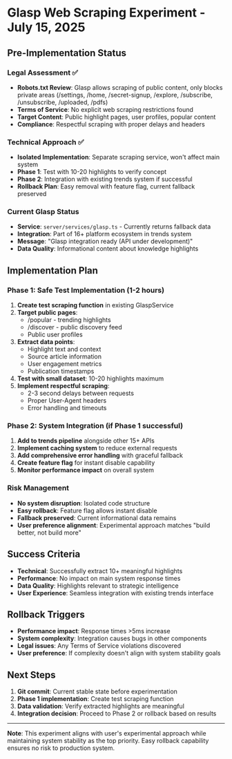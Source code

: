 # Glasp Web Scraping Experiment - July 15, 2025

## Pre-Implementation Status

### Legal Assessment ✅
- **Robots.txt Review**: Glasp allows scraping of public content, only blocks private areas (/settings, /home, /secret-signup, /explore, /subscribe, /unsubscribe, /uploaded, /pdfs)
- **Terms of Service**: No explicit web scraping restrictions found
- **Target Content**: Public highlight pages, user profiles, popular content
- **Compliance**: Respectful scraping with proper delays and headers

### Technical Approach ✅
- **Isolated Implementation**: Separate scraping service, won't affect main system
- **Phase 1**: Test with 10-20 highlights to verify concept
- **Phase 2**: Integration with existing trends system if successful
- **Rollback Plan**: Easy removal with feature flag, current fallback preserved

### Current Glasp Status
- **Service**: `server/services/glasp.ts` - Currently returns fallback data
- **Integration**: Part of 16+ platform ecosystem in trends system
- **Message**: "Glasp integration ready (API under development)"
- **Data Quality**: Informational content about knowledge highlights

## Implementation Plan

### Phase 1: Safe Test Implementation (1-2 hours)
1. **Create test scraping function** in existing GlaspService
2. **Target public pages**: 
   - /popular - trending highlights
   - /discover - public discovery feed
   - Public user profiles
3. **Extract data points**:
   - Highlight text and context
   - Source article information
   - User engagement metrics
   - Publication timestamps
4. **Test with small dataset**: 10-20 highlights maximum
5. **Implement respectful scraping**:
   - 2-3 second delays between requests
   - Proper User-Agent headers
   - Error handling and timeouts

### Phase 2: System Integration (if Phase 1 successful)
1. **Add to trends pipeline** alongside other 15+ APIs
2. **Implement caching system** to reduce external requests
3. **Add comprehensive error handling** with graceful fallback
4. **Create feature flag** for instant disable capability
5. **Monitor performance impact** on overall system

### Risk Management
- **No system disruption**: Isolated code structure
- **Easy rollback**: Feature flag allows instant disable
- **Fallback preserved**: Current informational data remains
- **User preference alignment**: Experimental approach matches "build better, not build more"

## Success Criteria
- **Technical**: Successfully extract 10+ meaningful highlights
- **Performance**: No impact on main system response times
- **Data Quality**: Highlights relevant to strategic intelligence
- **User Experience**: Seamless integration with existing trends interface

## Rollback Triggers
- **Performance impact**: Response times >5ms increase
- **System complexity**: Integration causes bugs in other components
- **Legal issues**: Any Terms of Service violations discovered
- **User preference**: If complexity doesn't align with system stability goals

## Next Steps
1. **Git commit**: Current stable state before experimentation
2. **Phase 1 implementation**: Create test scraping function
3. **Data validation**: Verify extracted highlights are meaningful
4. **Integration decision**: Proceed to Phase 2 or rollback based on results

---

**Note**: This experiment aligns with user's experimental approach while maintaining system stability as the top priority. Easy rollback capability ensures no risk to production system.